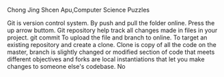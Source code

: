 Chong Jing Shcen
Apu,Computer Science
Puzzles

Git is version control system.
By push and pull the folder online.
Press the up arrow buttom.
Git repository help track all changes made in files in your project.
git commit
To upload the file and branch to online.
To target an existing repository and create a clone.
Clone is copy of all the code on the master, branch is slightly changed or modified section of code that meets different objectives and forks are local instantiations that let you make changes to someone else's codebase.
No

